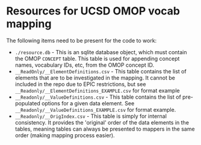 # Resources for UCSD OMOP vocab mapping

The following items need to be present for the code to work:

* `./resource.db` - This is an sqlite database object, which must contain the OMOP `CONCEPT` table. This table is used for appending concept names, vocabulary IDs, etc, from the OMOP concept ID.
* `__ReadOnly/__ElementDefinitions.csv` - This table contains the list of elements that are to be investigated in the mapping. It cannot be included in the repo due to EPIC restrictions, but see `__Readonly/__ElementDefinitions_EXAMPLE.csv` for format example
* `__Readonly/__ValueDefinitions.csv` - This table contains the list of pre-populated options for a given data element. See `__Readonly/__ValueDefinitions_EXAMPLE.csv` for format example.
* `__Readonly/__OrigIndex.csv` - This table is simply for internal consistency. It provides the 'original' order of the data elements in the tables, meaning tables can always be presented to mappers in the same order (making mapping process easier).